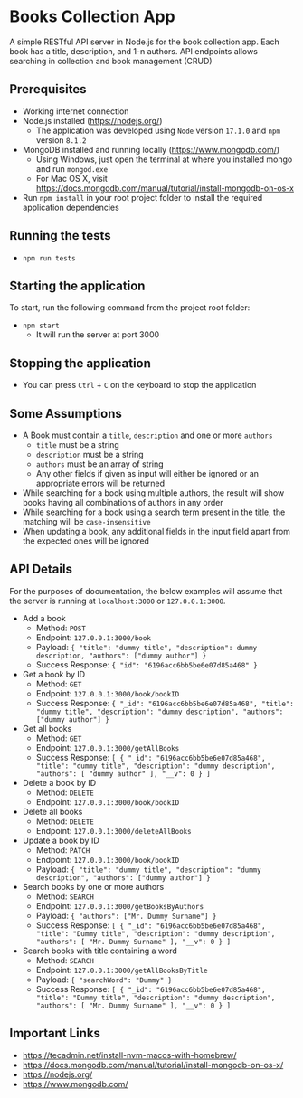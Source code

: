 # Books Collection App

A simple RESTful API server in Node.js for the book collection app. Each book has a title, description, and 1-n authors. API endpoints allows searching in collection and book management (CRUD)

## Prerequisites

- Working internet connection
- Node.js installed (https://nodejs.org/)
  - The application was developed using `Node` version `17.1.0` and `npm` version `8.1.2`
- MongoDB installed and running locally (https://www.mongodb.com/)
  - Using Windows, just open the terminal at where you installed mongo and run `mongod.exe`
  - For Mac OS X, visit https://docs.mongodb.com/manual/tutorial/install-mongodb-on-os-x
- Run `npm install` in your root project folder to install the required application dependencies

## Running the tests

- `npm run tests`

## Starting the application

To start, run the following command from the project root folder:

- `npm start`
  - It will run the server at port 3000

## Stopping the application

- You can press `Ctrl` + `C` on the keyboard to stop the application

## Some Assumptions

- A Book must contain a `title`, `description` and one or more `authors`
  - `title` must be a string
  - `description` must be a string
  - `authors` must be an array of string
  - Any other fields if given as input will either be ignored or an appropriate errors will be returned
- While searching for a book using multiple authors, the result will show books having all combinations of authors in any order
- While searching for a book using a search term present in the title, the matching will be `case-insensitive`
- When updating a book, any additional fields in the input field apart from the expected ones will be ignored

## API Details

For the purposes of documentation, the below examples will assume that the server is running at `localhost:3000` or `127.0.0.1:3000`.

- Add a book
  - Method: `POST`
  - Endpoint: `127.0.0.1:3000/book`
  - Payload: `{ "title": "dummy title", "description": dummy description, "authors": ["dummy author"] }`
  - Success Response: `{ "id": "6196acc6bb5be6e07d85a468" }`
- Get a book by ID
  - Method: `GET`
  - Endpoint: `127.0.0.1:3000/book/bookID`
  - Success Response: `{ "_id": "6196acc6bb5be6e07d85a468", "title": "dummy title", "description": "dummy description", "authors": ["dummy author"] }`
- Get all books
  - Method: `GET`
  - Endpoint: `127.0.0.1:3000/getAllBooks`
  - Success Response: `[ { "_id": "6196acc6bb5be6e07d85a468", "title": "dummy title", "description": "dummy description", "authors": [ "dummy author" ], "__v": 0 } ]`
- Delete a book by ID
  - Method: `DELETE`
  - Endpoint: `127.0.0.1:3000/book/bookID`
- Delete all books
  - Method: `DELETE`
  - Endpoint: `127.0.0.1:3000/deleteAllBooks`
- Update a book by ID
  - Method: `PATCH`
  - Endpoint: `127.0.0.1:3000/book/bookID`
  - Payload: `{ "title": "dummy title", "description": "dummy description", "authors": ["dummy author"] }`
- Search books by one or more authors
  - Method: `SEARCH`
  - Endpoint: `127.0.0.1:3000/getBooksByAuthors`
  - Payload: `{ "authors": ["Mr. Dummy Surname"] }`
  - Success Response: `[ { "_id": "6196acc6bb5be6e07d85a468", "title": "Dummy title", "description": "dummy description", "authors": [ "Mr. Dummy Surname" ], "__v": 0 } ]`
- Search books with title containing a word
  - Method: `SEARCH`
  - Endpoint: `127.0.0.1:3000/getAllBooksByTitle`
  - Payload: `{ "searchWord": "Dummy" }`
  - Success Response: `[ { "_id": "6196acc6bb5be6e07d85a468", "title": "Dummy title", "description": "dummy description", "authors": [ "Mr. Dummy Surname" ], "__v": 0 } ]`

## Important Links

- https://tecadmin.net/install-nvm-macos-with-homebrew/
- https://docs.mongodb.com/manual/tutorial/install-mongodb-on-os-x/
- https://nodejs.org/
- https://www.mongodb.com/
